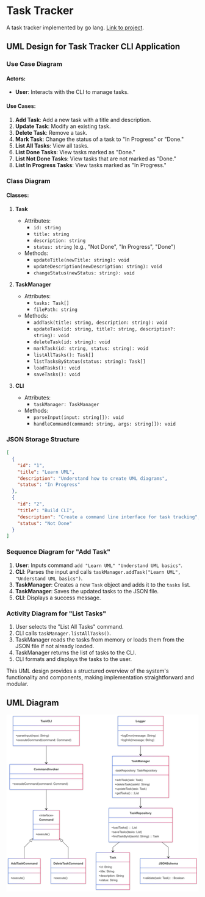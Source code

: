 # Task Tracker
A task tracker implemented by go lang. [Link to project](https://roadmap.sh/projects/task-tracker).

## UML Design for Task Tracker CLI Application

### Use Case Diagram
#### Actors:
- **User**: Interacts with the CLI to manage tasks.

#### Use Cases:
1. **Add Task**: Add a new task with a title and description.
2. **Update Task**: Modify an existing task.
3. **Delete Task**: Remove a task.
4. **Mark Task**: Change the status of a task to "In Progress" or "Done."
5. **List All Tasks**: View all tasks.
6. **List Done Tasks**: View tasks marked as "Done."
7. **List Not Done Tasks**: View tasks that are not marked as "Done."
8. **List In Progress Tasks**: View tasks marked as "In Progress."

### Class Diagram

#### Classes:

1. **Task**
   - Attributes:
     - `id: string`
     - `title: string`
     - `description: string`
     - `status: string` (e.g., "Not Done", "In Progress", "Done")
   - Methods:
     - `updateTitle(newTitle: string): void`
     - `updateDescription(newDescription: string): void`
     - `changeStatus(newStatus: string): void`

2. **TaskManager**
   - Attributes:
     - `tasks: Task[]`
     - `filePath: string`
   - Methods:
     - `addTask(title: string, description: string): void`
     - `updateTask(id: string, title?: string, description?: string): void`
     - `deleteTask(id: string): void`
     - `markTask(id: string, status: string): void`
     - `listAllTasks(): Task[]`
     - `listTasksByStatus(status: string): Task[]`
     - `loadTasks(): void`
     - `saveTasks(): void`

3. **CLI**
   - Attributes:
     - `taskManager: TaskManager`
   - Methods:
     - `parseInput(input: string[]): void`
     - `handleCommand(command: string, args: string[]): void`

### JSON Storage Structure
```json
[
  {
    "id": "1",
    "title": "Learn UML",
    "description": "Understand how to create UML diagrams",
    "status": "In Progress"
  },
  {
    "id": "2",
    "title": "Build CLI",
    "description": "Create a command line interface for task tracking",
    "status": "Not Done"
  }
]
```

### Sequence Diagram for "Add Task"
1. **User**: Inputs command `add "Learn UML" "Understand UML basics"`.
2. **CLI**: Parses the input and calls `taskManager.addTask("Learn UML", "Understand UML basics")`.
3. **TaskManager**: Creates a new `Task` object and adds it to the `tasks` list.
4. **TaskManager**: Saves the updated tasks to the JSON file.
5. **CLI**: Displays a success message.

### Activity Diagram for "List Tasks"
1. User selects the "List All Tasks" command.
2. CLI calls `taskManager.listAllTasks()`.
3. TaskManager reads the tasks from memory or loads them from the JSON file if not already loaded.
4. TaskManager returns the list of tasks to the CLI.
5. CLI formats and displays the tasks to the user.

This UML design provides a structured overview of the system's functionality and components, making implementation straightforward and modular.



## UML Diagram
![image](./Untitled%20diagram-2025-01-25-153412.png)
